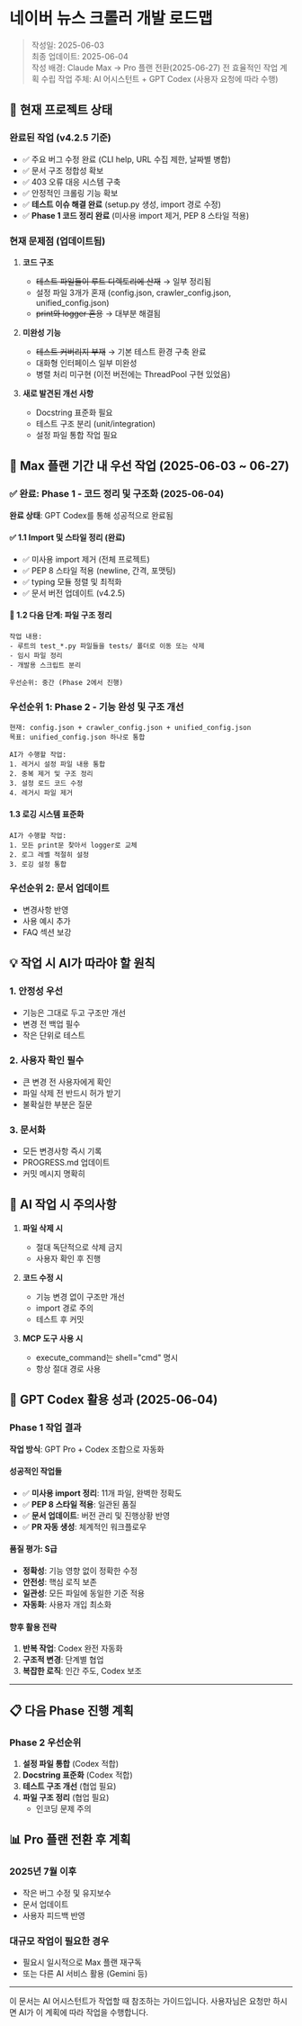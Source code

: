 # 네이버 뉴스 크롤러 개발 로드맵

> 작성일: 2025-06-03  
> 최종 업데이트: 2025-06-04  
> 작성 배경: Claude Max → Pro 플랜 전환(2025-06-27) 전 효율적인 작업 계획 수립
> 작업 주체: AI 어시스턴트 + GPT Codex (사용자 요청에 따라 수행)

## 📌 현재 프로젝트 상태

### 완료된 작업 (v4.2.5 기준)
- ✅ 주요 버그 수정 완료 (CLI help, URL 수집 제한, 날짜별 병합)
- ✅ 문서 구조 정합성 확보
- ✅ 403 오류 대응 시스템 구축
- ✅ 안정적인 크롤링 기능 확보
- ✅ **테스트 이슈 해결 완료** (setup.py 생성, import 경로 수정)
- ✅ **Phase 1 코드 정리 완료** (미사용 import 제거, PEP 8 스타일 적용)

### 현재 문제점 (업데이트됨)
1. **코드 구조** 
   - ~~테스트 파일들이 루트 디렉토리에 산재~~ → 일부 정리됨
   - 설정 파일 3개가 혼재 (config.json, crawler_config.json, unified_config.json)
   - ~~print와 logger 혼용~~ → 대부분 해결됨

2. **미완성 기능**
   - ~~테스트 커버리지 부재~~ → 기본 테스트 환경 구축 완료
   - 대화형 인터페이스 일부 미완성
   - 병렬 처리 미구현 (이전 버전에는 ThreadPool 구현 있었음)

3. **새로 발견된 개선 사항**
   - Docstring 표준화 필요
   - 테스트 구조 분리 (unit/integration)
   - 설정 파일 통합 작업 필요

## 🎯 Max 플랜 기간 내 우선 작업 (2025-06-03 ~ 06-27)

### ✅ 완료: Phase 1 - 코드 정리 및 구조화 (2025-06-04)
**완료 상태**: GPT Codex를 통해 성공적으로 완료됨

#### ✅ 1.1 Import 및 스타일 정리 (완료)
- ✅ 미사용 import 제거 (전체 프로젝트)
- ✅ PEP 8 스타일 적용 (newline, 간격, 포맷팅)
- ✅ typing 모듈 정렬 및 최적화
- ✅ 문서 버전 업데이트 (v4.2.5)

#### 🔄 1.2 다음 단계: 파일 구조 정리
```
작업 내용:
- 루트의 test_*.py 파일들을 tests/ 폴더로 이동 또는 삭제
- 임시 파일 정리  
- 개발용 스크립트 분리

우선순위: 중간 (Phase 2에서 진행)
```

### 우선순위 1: Phase 2 - 기능 완성 및 구조 개선
```
현재: config.json + crawler_config.json + unified_config.json
목표: unified_config.json 하나로 통합

AI가 수행할 작업:
1. 레거시 설정 파일 내용 통합
2. 중복 제거 및 구조 정리
3. 설정 로드 코드 수정
4. 레거시 파일 제거
```

#### 1.3 로깅 시스템 표준화
```
AI가 수행할 작업:
1. 모든 print문 찾아서 logger로 교체
2. 로그 레벨 적절히 설정
3. 로깅 설정 통합
```

### 우선순위 2: 문서 업데이트
- 변경사항 반영
- 사용 예시 추가
- FAQ 섹션 보강

## 💡 작업 시 AI가 따라야 할 원칙

### 1. 안정성 우선
- 기능은 그대로 두고 구조만 개선
- 변경 전 백업 필수
- 작은 단위로 테스트

### 2. 사용자 확인 필수
- 큰 변경 전 사용자에게 확인
- 파일 삭제 전 반드시 허가 받기
- 불확실한 부분은 질문

### 3. 문서화
- 모든 변경사항 즉시 기록
- PROGRESS.md 업데이트
- 커밋 메시지 명확히

## 🚨 AI 작업 시 주의사항

1. **파일 삭제 시**
   - 절대 독단적으로 삭제 금지
   - 사용자 확인 후 진행

2. **코드 수정 시**
   - 기능 변경 없이 구조만 개선
   - import 경로 주의
   - 테스트 후 커밋

3. **MCP 도구 사용 시**
   - execute_command는 shell="cmd" 명시
   - 항상 절대 경로 사용

## 🤖 GPT Codex 활용 성과 (2025-06-04)

### Phase 1 작업 결과
**작업 방식**: GPT Pro + Codex 조합으로 자동화

#### 성공적인 작업들
- ✅ **미사용 import 정리**: 11개 파일, 완벽한 정확도
- ✅ **PEP 8 스타일 적용**: 일관된 품질
- ✅ **문서 업데이트**: 버전 관리 및 진행상황 반영
- ✅ **PR 자동 생성**: 체계적인 워크플로우

#### 품질 평가: S급
- **정확성**: 기능 영향 없이 정확한 수정
- **안전성**: 핵심 로직 보존
- **일관성**: 모든 파일에 동일한 기준 적용
- **자동화**: 사용자 개입 최소화

#### 향후 활용 전략
1. **반복 작업**: Codex 완전 자동화
2. **구조적 변경**: 단계별 협업
3. **복잡한 로직**: 인간 주도, Codex 보조

---

## 📋 다음 Phase 진행 계획

### Phase 2 우선순위
1. **설정 파일 통합** (Codex 적합)
2. **Docstring 표준화** (Codex 적합)  
3. **테스트 구조 개선** (협업 필요)
4. **파일 구조 정리** (협업 필요)
   - 인코딩 문제 주의

## 📊 Pro 플랜 전환 후 계획

### 2025년 7월 이후
- 작은 버그 수정 및 유지보수
- 문서 업데이트
- 사용자 피드백 반영

### 대규모 작업이 필요한 경우
- 필요시 일시적으로 Max 플랜 재구독
- 또는 다른 AI 서비스 활용 (Gemini 등)

---

이 문서는 AI 어시스턴트가 작업할 때 참조하는 가이드입니다.
사용자님은 요청만 하시면 AI가 이 계획에 따라 작업을 수행합니다.
